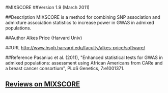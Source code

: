 #MIXSCORE
##Version
1.9 (March 2011)

##Description
MIXSCORE is a method for combining SNP association and admixture association statistics to increase power in GWAS in admixed populations.

##Author
Alkes Price (Harvard Univ)

##URL
http://www.hsph.harvard.edu/faculty/alkes-price/software/

##Reference
Pasaniuc et al. (2011), "Enhanced statistical tests for GWAS in admixed populations: assessment using African Americans from CARe and a breast cancer consortium", PLoS Genetics, 7:e1001371.


## [Reviews on MIXSCORE](https://github.com/gaow/genetic-analysis-software/issues/339)